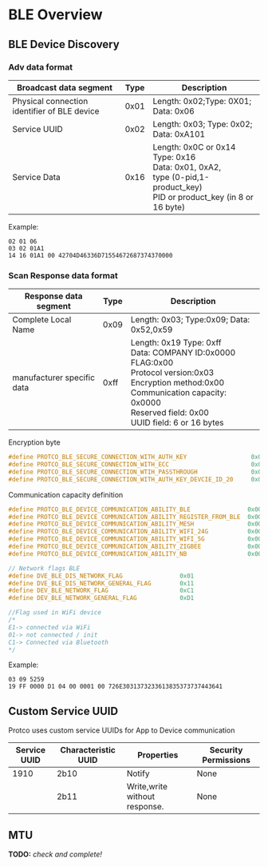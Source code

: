 
# BLE Overview  

## BLE Device Discovery  

### Adv data format

Broadcast data segment | Type | Description
---- | ---- | ----
 Physical connection identifier of BLE device | 0x01 | Length: 0x02;Type: 0X01; Data: 0x06
 Service UUID | 0x02 | Length: 0x03; Type: 0x02; Data: 0xA101
 Service Data | 0x16 | Length: 0x0C or 0x14<br/> Type: 0x16<br/> Data: 0x01, 0xA2,<br/> type (0-pid,1-product_key) <br/>PID or product_key (in 8 or 16 byte)

Example:  

```TEXT
02 01 06 
03 02 01A1
14 16 01A1 00 42704D46336D71554672687374370000
```

### Scan Response data format

Response data segment | Type | Description
--- | --- | ---
 Complete Local Name | 0x09 | Length: 0x03; Type:0x09; Data: 0x52,0x59
 manufacturer specific data | 0xff | Length: 0x19 Type: 0xff<br/>Data: COMPANY ID:0x0000<br/> FLAG:0x00<br/> Protocol version:0x03<br/> Encryption method:0x00<br/> Communication capacity: 0x0000<br/> Reserved field: 0x00<br/> UUID field: 6 or 16 bytes

Encryption byte  

```C
#define PROTCO_BLE_SECURE_CONNECTION_WITH_AUTH_KEY                  0x00
#define PROTCO_BLE_SECURE_CONNECTION_WITH_ECC                       0x01
#define PROTCO_BLE_SECURE_CONNECTION_WTIH_PASSTHROUGH               0x02
#define PROTCO_BLE_SECURE_CONNECTION_WITH_AUTH_KEY_DEVCIE_ID_20     0x03
```

Communication capacity definition  

```C
#define PROTCO_BLE_DEVICE_COMMUNICATION_ABILITY_BLE                0x0000
#define PROTCO_BLE_DEVICE_COMMUNICATION_ABILITY_REGISTER_FROM_BLE  0x0001
#define PROTCO_BLE_DEVICE_COMMUNICATION_ABILITY_MESH               0x0002
#define PROTCO_BLE_DEVICE_COMMUNICATION_ABILITY_WIFI_24G           0x0004
#define PROTCO_BLE_DEVICE_COMMUNICATION_ABILITY_WIFI_5G            0x0008
#define PROTCO_BLE_DEVICE_COMMUNICATION_ABILITY_ZIGBEE             0x0010
#define PROTCO_BLE_DEVICE_COMMUNICATION_ABILITY_NB                 0x0020
```

```C
// Network flags BLE
#define DVE_BLE_DIS_NETWORK_FLAG                0x01
#define DVE_BLE_DIS_NETWORK_GENERAL_FLAG        0x11
#define DEV_BLE_NETWORK_FLAG                    0xC1
#define DEV_BLE_NETWORK_GENERAL_FLAG            0xD1

//Flag used in WiFi device
/*
E1-> connected via WiFi
01-> not connected / init
C1-> Connected via Bluetooth
*/
```

Example:  

```TEXT
03 09 5259
19 FF 0000 D1 04 00 0001 00 726E3031373233613835373737443641
```

## Custom Service UUID  

Protco uses custom service UUIDs for App to Device communication  

Service UUID | Characteristic UUID | Properties | Security Permissions
---- | ---- | ---- | ----
 1910 | 2b10 | Notify | None
 &nbsp; | 2b11 | Write,write without response. | None

## MTU  

**TODO:** _check and complete!_  
